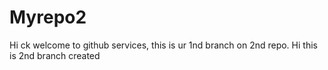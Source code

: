 # Myrepo2
Hi ck welcome to github services, this is ur 1nd branch on 2nd repo.
Hi this is 2nd branch created
